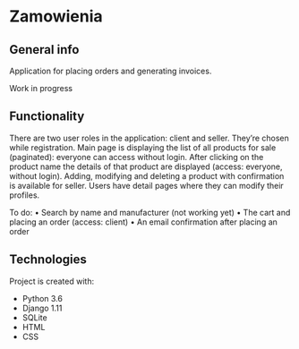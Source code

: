 # Zamowienia

## General info
Application for placing orders and generating invoices.

Work in progress

## Functionality
There are two user roles in the application: client and seller. They’re chosen while registration.
Main page is displaying the list of all products for sale (paginated): everyone can access without login.
After clicking on the product name the details of that product are displayed (access: everyone, without login).
Adding, modifying and deleting a product with confirmation is available for seller.
Users have detail pages where they can modify their profiles.

To do:
• Search by name and manufacturer (not working yet)
• The cart and placing an order (access: client)
• An email confirmation after placing an order

## Technologies
Project is created with:
* Python 3.6
* Django 1.11
* SQLite
* HTML
* CSS
